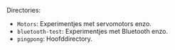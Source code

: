 Directories:
* `Motors`: Experimentjes met servomotors enzo.
* `bluetooth-test`: Experimentjes met Bluetooth enzo.
* `pingpong`: Hoofddirectory.
